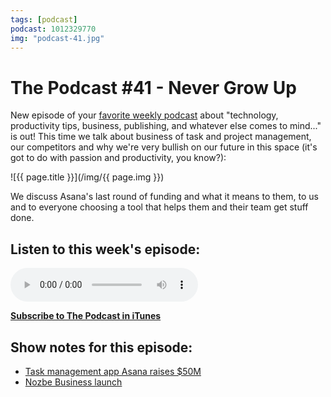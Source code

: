 ```yaml
---
tags: [podcast]
podcast: 1012329770
img: "podcast-41.jpg"
---
```


# The Podcast #41 - Never Grow Up

New episode of your [favorite weekly podcast][p] about "technology, productivity tips, business, publishing, and whatever else comes to mind..." is out! This time we talk about business of task and project management, our competitors and why we're very bullish on our future in this space (it's got to do with passion and productivity, you know?):

<!--More-->

![{{ page.title }}](/img/{{ page.img }})

We discuss Asana's last round of funding and what it means to them, to us and to everyone choosing a tool that helps them and their team get stuff done. 

## Listen to this week's episode:

<audio controls>
<source src="https://files.nozbe.com/podcast/041.mp3" type="audio/mpeg">
</audio>

**[Subscribe to The Podcast in iTunes][i]**

## Show notes for this episode:

  * [Task management app Asana raises $50M](http://fortune.com/2016/03/30/asana-series-c-50-million/)
  * [Nozbe Business launch](https://nozbe.com/blog/nozbe-business/)

[e]: /podcast-41
[p]: /podcast
[n]: https://michael.gratis/nozbe
[r]: https://michael.gratis/radex
[i]: https://michael.gratis/thepodcast